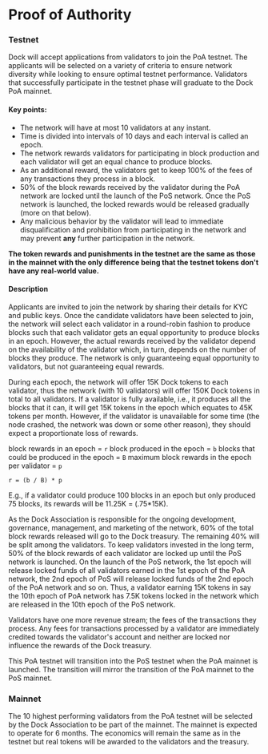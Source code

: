 # Proof of Authority

### Testnet

Dock will accept applications from validators to join the PoA testnet. The applicants will be selected on a variety of criteria to ensure network diversity while looking to ensure optimal testnet performance. Validators that successfully participate in the testnet phase will graduate to the Dock PoA mainnet.

#### **Key points:**

* The network will have at most 10 validators at any instant.
* Time is divided into intervals of 10 days and each interval is called an epoch.
* The network rewards validators for participating in block production and each validator will get an equal chance to produce blocks.
* As an additional reward, the validators get to keep 100% of the fees of any transactions they process in a block.
* 50% of the block rewards received by the validator during the PoA network are locked until the launch of the PoS network. Once the PoS network is launched, the locked rewards would be released gradually \(more on that below\).
* Any malicious behavior by the validator will lead to immediate disqualification and prohibition from participating in the network and may prevent **any** further participation in the network.

**The token rewards and punishments in the testnet are the same as those in the mainnet with the only difference being that the testnet tokens don't have any real-world value.**

#### **Description**

Applicants are invited to join the network by sharing their details for KYC and public keys. Once the candidate validators have been selected to join, the network will select each validator in a round-robin fashion to produce blocks such that each validator gets an equal opportunity to produce blocks in an epoch. However, the actual rewards received by the validator depend on the availability of the validator which, in turn, depends on the number of blocks they produce. The network is only guaranteeing equal opportunity to validators, but not guaranteeing equal rewards. 

During each epoch, the network will offer 15K Dock tokens to each validator, thus the network \(with 10 validators\) will offer 150K Dock tokens in total to all validators. If a validator is fully available, i.e., it produces all the blocks that it can, it will get 15K tokens in the epoch which equates to 45K tokens per month. However, if the validator is unavailable for some time \(the node crashed, the network was down or some other reason\), they should expect a proportionate loss of rewards.

block rewards in an epoch = `r` block produced in the epoch = `b` blocks that could be produced in the epoch = `B` maximum block rewards in the epoch per validator = `p`

```text
r = (b / B) * p
```

E.g., if a validator could produce 100 blocks in an epoch but only produced 75 blocks, its rewards will be 11.25K = \(.75\*15K\).

As the Dock Association is responsible for the ongoing development, governance, management, and marketing of the network, 60% of the total block rewards released will go to the Dock treasury. The remaining 40% will be split among the validators. To keep validators invested in the long term, 50% of the block rewards of each validator are locked up until the PoS network is launched. On the launch of the PoS network, the 1st epoch will release locked funds of all validators earned in the 1st epoch of the PoA network, the 2nd epoch of PoS will release locked funds of the 2nd epoch of the PoA network and so on. Thus, a validator earning 15K tokens in say the 10th epoch of PoA network has 7.5K tokens locked in the network which are released in the 10th epoch of the PoS network. 

Validators have one more revenue stream; the fees of the transactions they process. Any fees for transactions processed by a validator are immediately credited towards the validator's account and neither are locked nor influence the rewards of the Dock treasury.

This PoA testnet will transition into the PoS testnet when the PoA mainnet is launched. The transition will mirror the transition of the PoA mainnet to the PoS mainnet.

### Mainnet

The 10 highest performing validators from the PoA testnet will be selected by the Dock Association to be part of the mainnet. The mainnet is expected to operate for 6 months. The economics will remain the same as in the testnet but real tokens will be awarded to the validators and the treasury.

